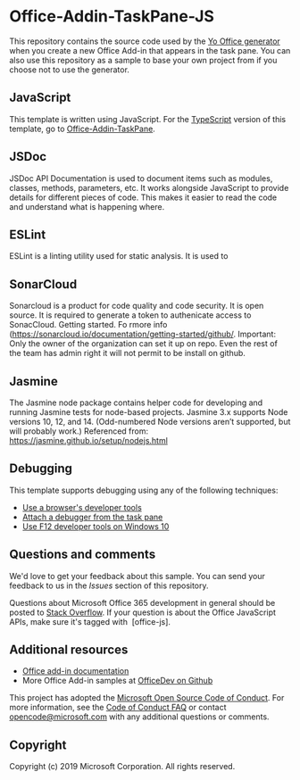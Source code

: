 # Office-Addin-TaskPane-JS

This repository contains the source code used by the [Yo Office generator](https://github.com/OfficeDev/generator-office) when you create a new Office Add-in that appears in the task pane. You can also use this repository as a sample to base your own project from if you choose not to use the generator. 

## JavaScript

This template is written using JavaScript. For the [TypeScript](http://www.typescriptlang.org/) version of this template, go to [Office-Addin-TaskPane](https://github.com/OfficeDev/Office-Addin-TaskPane).

## JSDoc

JSDoc API Documentation is used to document items such as modules, classes, methods, parameters, etc. It works alongside JavaScript to provide details for different pieces of code. This makes it easier to read the code and understand what is happening where.

## ESLint

ESLint is a linting utility used for static analysis. It is used to 

## SonarCloud

Sonarcloud is a product for code quality and code security. It is open source. It is required to generate a token to authenicate access to SonacCloud.
Getting started. Fo rmore info (https://sonarcloud.io/documentation/getting-started/github/. 
Important: Only the owner of the organization can set it up on repo. Even the rest of the team has admin right it will not permit to be install on github. 

## Jasmine

The Jasmine node package contains helper code for developing and running Jasmine tests for node-based projects. Jasmine 3.x supports Node versions 10, 12, and 14. (Odd-numbered Node versions aren’t supported, but will probably work.)
Referenced from: https://jasmine.github.io/setup/nodejs.html

## Debugging

This template supports debugging using any of the following techniques:

- [Use a browser's developer tools](https://docs.microsoft.com/office/dev/add-ins/testing/debug-add-ins-in-office-online)
- [Attach a debugger from the task pane](https://docs.microsoft.com/office/dev/add-ins/testing/attach-debugger-from-task-pane)
- [Use F12 developer tools on Windows 10](https://docs.microsoft.com/office/dev/add-ins/testing/debug-add-ins-using-f12-developer-tools-on-windows-10)

## Questions and comments

We'd love to get your feedback about this sample. You can send your feedback to us in the *Issues* section of this repository.

Questions about Microsoft Office 365 development in general should be posted to [Stack Overflow](http://stackoverflow.com/questions/tagged/office-js+API).  If your question is about the Office JavaScript APIs, make sure it's tagged with  [office-js].

## Additional resources

* [Office add-in documentation](https://docs.microsoft.com/office/dev/add-ins/overview/office-add-ins)
* More Office Add-in samples at [OfficeDev on Github](https://github.com/officedev)

This project has adopted the [Microsoft Open Source Code of Conduct](https://opensource.microsoft.com/codeofconduct/). For more information, see the [Code of Conduct FAQ](https://opensource.microsoft.com/codeofconduct/faq/) or contact [opencode@microsoft.com](mailto:opencode@microsoft.com) with any additional questions or comments.

## Copyright

Copyright (c) 2019 Microsoft Corporation. All rights reserved.
